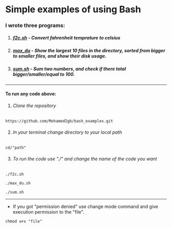 # Simple examples of using Bash
### I wrote three programs:
1. ##### [f2c.sh](http://https://github.com/MohamedIgb/bash_examples/blob/main/f2c.sh "f2c.sh") - Convert fahrenheit temprature to celsius
2. ##### [max_du](http://https://github.com/MohamedIgb/bash_examples/blob/main/max_du.sh "max_du") - Show the largest 10 files in the directory, sorted from bigger to smaller files, and show their disk usage.
3. ##### [sum.sh](http://https://github.com/MohamedIgb/bash_examples/blob/main/sum.sh "sum.sh") - Sum two numbers, and check if there total bigger/smaller/equal to 100.

------------

#### To run any code above:
1. ###### Clone the repository 
```
https://github.com/MohamedIgb/bash_examples.git
```

2. ###### In your terminal change directory to your local path
```
cd/"path"
```

3. ###### To run the code use "./" and change the name of the code you want
```
./f2c.sh
```
```
./max_du.sh
```
```
./sum.sh
```

------------

* If you got "permission denied" use change mode command and give execution  permission to the "file".
```
chmod u+x "file"
```

